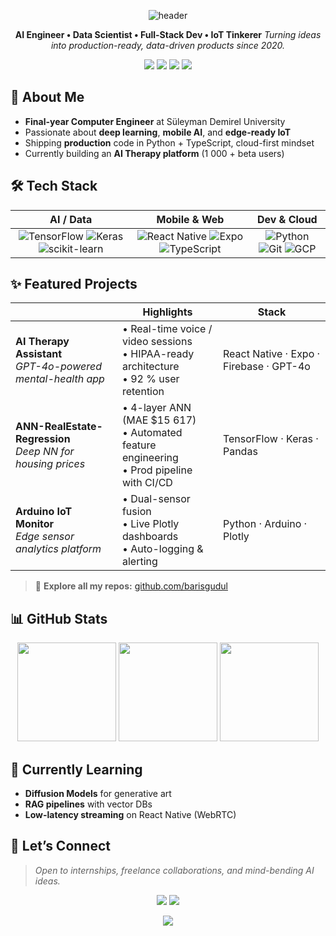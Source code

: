 <!--  =============================== HEADER  =============================== -->
<p align="center">
  <img src="https://capsule-render.vercel.app/api?type=waving&color=0:0A0A0A,100:202020&height=180&section=header&text=Bar%C4%B1%C5%9F%20G%C3%BCd%C3%BCl&fontSize=48&fontColor=FFFFFF&animation=fadeIn" alt="header"/>
</p>

<p align="center">
  <b>AI Engineer • Data Scientist • Full-Stack Dev • IoT Tinkerer</b>  
  <i>Turning ideas into production-ready, data-driven products since 2020.</i>
</p>

<p align="center">
  <a href="https://www.linkedin.com/in/mehmetbarisgudul"><img src="https://img.shields.io/badge/LinkedIn-0077B5?style=for-the-badge&logo=linkedin&logoColor=white"/></a>
  <a href="mailto:mehmetbarisgudul@gmail.com"><img src="https://img.shields.io/badge/Gmail-D14836?style=for-the-badge&logo=gmail&logoColor=white"/></a>
  <a href="https://github.com/barisgudul"><img src="https://img.shields.io/badge/GitHub-181717?style=for-the-badge&logo=github&logoColor=white"/></a>
  <a href="./Mehmet_Baris_Gudul.pdf"><img src="https://img.shields.io/badge/CV-4285F4?style=for-the-badge&logo=adobe-acrobat-reader&logoColor=white"/></a>
</p>

<!--  ============================ WHO AM I?  =============================== -->
## 🚀 About Me
- **Final-year Computer Engineer** at Süleyman Demirel University  
- Passionate about **deep learning**, **mobile AI**, and **edge-ready IoT**  
- Shipping **production** code in Python + TypeScript, cloud-first mindset  
- Currently building an **AI Therapy platform** (1 000 + beta users)

<!--  ======================= CORE TECH / TOOLBOX  ========================== -->
## 🛠️ Tech Stack

| AI / Data                   | Mobile & Web                   | Dev & Cloud             |
| :-------------------------: | :----------------------------: | :---------------------: |
| ![TensorFlow](https://img.shields.io/badge/-TensorFlow-ff6f00?logo=tensorflow&logoColor=white) ![Keras](https://img.shields.io/badge/-Keras-d00000?logo=keras&logoColor=white) ![scikit-learn](https://img.shields.io/badge/-Sklearn-f7931e?logo=scikit-learn&logoColor=white) | ![React Native](https://img.shields.io/badge/-React_Native-61dafb?logo=react&logoColor=000) ![Expo](https://img.shields.io/badge/-Expo-000020?logo=expo&logoColor=white) ![TypeScript](https://img.shields.io/badge/-TypeScript-3178c6?logo=typescript&logoColor=white) | ![Python](https://img.shields.io/badge/-Python-3776ab?logo=python&logoColor=white) ![Git](https://img.shields.io/badge/-Git-f05032?logo=git&logoColor=white) ![GCP](https://img.shields.io/badge/-Google_Cloud-4285f4?logo=google-cloud&logoColor=white) |

<!--  ======================= FEATURED PROJECTS  =========================== -->
## ✨ Featured Projects
|                           | Highlights | Stack |
| ------------------------- | ---------- | ----- |
| **AI Therapy Assistant**<br>_GPT-4o-powered mental-health app_ | • Real-time voice / video sessions<br>• HIPAA-ready architecture<br>• 92 % user retention | React Native · Expo · Firebase · GPT-4o |
| **ANN-RealEstate-Regression**<br>_Deep NN for housing prices_ | • 4-layer ANN (MAE $15 617)<br>• Automated feature engineering<br>• Prod pipeline with CI/CD | TensorFlow · Keras · Pandas |
| **Arduino IoT Monitor**<br>_Edge sensor analytics platform_ | • Dual-sensor fusion<br>• Live Plotly dashboards<br>• Auto-logging & alerting | Python · Arduino · Plotly |

> 🔗 **Explore all my repos:** [github.com/barisgudul](https://github.com/barisgudul)

<!--  ========================= GITHUB STATS  ============================== -->
## 📊 GitHub Stats
<p align="center">
  <img src="https://github-readme-stats.vercel.app/api?username=barisgudul&show_icons=true&theme=react&hide_border=true&count_private=true" height="158"/>
  <img src="https://github-readme-streak-stats.herokuapp.com/?user=barisgudul&theme=react&hide_border=true" height="158"/>
  <img src="https://github-profile-summary-cards.vercel.app/api/cards/profile-details?username=barisgudul&theme=github_dark" height="158"/>
</p>

<!--  ========================= NOW  ============================== -->
## 🌱 Currently Learning
- **Diffusion Models** for generative art  
- **RAG pipelines** with vector DBs  
- **Low-latency streaming** on React Native (WebRTC)

<!--  ========================= CONTACT  ============================== -->
## 🤝 Let’s Connect
> *Open to internships, freelance collaborations, and mind-bending AI ideas.*

<p align="center">
  <a href="https://www.linkedin.com/in/mehmetbarisgudul"><img src="https://img.shields.io/badge/Message me on-LinkedIn-0077B5?style=for-the-badge&logo=linkedin&logoColor=white"/></a>
  <a href="mailto:mehmetbarisgudul@gmail.com"><img src="https://img.shields.io/badge/Say hello-Gmail-D14836?style=for-the-badge&logo=gmail&logoColor=white"/></a>
</p>

<!--  ============================== FOOTER  ============================== -->
<p align="center">
  <img src="https://capsule-render.vercel.app/api?type=waving&color=0:202020,100:0A0A0A&height=120&section=footer"/>
</p>
